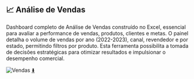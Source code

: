 ## 📈 Análise de Vendas

Dashboard completo de Análise de Vendas construído no Excel, essencial para avaliar a performance de vendas, produtos, clientes e metas. O painel detalha o volume de vendas por ano (2022-2023), canal, revendedor e por estado, permitindo filtros por produto. Esta ferramenta possibilita a tomada de decisões estratégicas para otimizar resultados e impulsionar o desempenho comercial.

![Vendas](https://github.com/user-attachments/assets/ee9a25b1-e254-4a91-9b9f-69833cd33cc5)
[⬇️](https://github.com/jpgoot22/portifolio/blob/main/Excel/Vendas/Vendas.xlsx)
